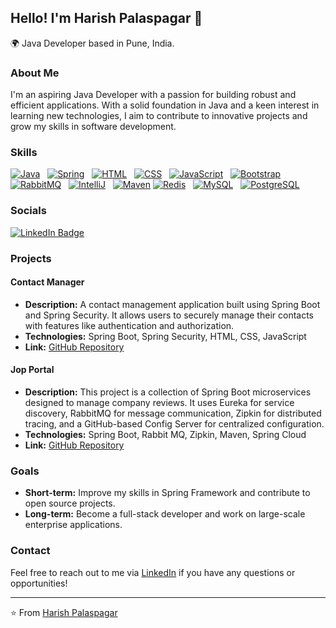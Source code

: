 ## Hello! I'm Harish Palaspagar 🚀

🌍 Java Developer based in Pune, India.

### About Me

I'm an aspiring Java Developer with a passion for building robust and efficient applications. With a solid foundation in Java and a keen interest in learning new technologies, I aim to contribute to innovative projects and grow my skills in software development.

### Skills

[![Java](https://skillicons.dev/icons?i=java)](https://skillicons.dev) &nbsp; 
[![Spring](https://skillicons.dev/icons?i=spring)](https://skillicons.dev) &nbsp; 
[![HTML](https://skillicons.dev/icons?i=html)](https://skillicons.dev) &nbsp; 
[![CSS](https://skillicons.dev/icons?i=css)](https://skillicons.dev) &nbsp; 
[![JavaScript](https://skillicons.dev/icons?i=js)](https://skillicons.dev) &nbsp; 
[![Bootstrap](https://skillicons.dev/icons?i=bootstrap)](https://skillicons.dev)
[![RabbitMQ](https://skillicons.dev/icons?i=rabbitmq)](https://skillicons.dev) &nbsp;
[![IntelliJ](https://skillicons.dev/icons?i=idea)](https://skillicons.dev) &nbsp;
[![Maven](https://skillicons.dev/icons?i=maven)](https://skillicons.dev)
[![Redis](https://skillicons.dev/icons?i=redis)](https://skillicons.dev) &nbsp; 
[![MySQL](https://skillicons.dev/icons?i=mysql)](https://skillicons.dev) &nbsp; 
[![PostgreSQL](https://skillicons.dev/icons?i=postgres)](https://skillicons.dev)


### Socials

[![LinkedIn Badge](https://img.shields.io/badge/LinkedIn-blue?style=for-the-badge&logo=linkedin&logoColor=white)](https://www.linkedin.com/in/harish-palaspagar/)

### Projects

#### Contact Manager
- **Description:** A contact management application built using Spring Boot and Spring Security. It allows users to securely manage their contacts with features like authentication and authorization.
- **Technologies:** Spring Boot, Spring Security, HTML, CSS, JavaScript
- **Link:** [GitHub Repository](https://github.com/Harish-Palaspagar/contact-manager)

#### Jop Portal
- **Description:** This project is a collection of Spring Boot microservices designed to manage company reviews. It uses Eureka for service discovery, RabbitMQ for message communication, Zipkin for distributed tracing, and a GitHub-based Config Server for centralized configuration.
- **Technologies:** Spring Boot, Rabbit MQ, Zipkin, Maven, Spring Cloud
- **Link:** [GitHub Repository](https://github.com/Harish-Palaspagar/job-portal-microservices)

### Goals

- **Short-term:** Improve my skills in Spring Framework and contribute to open source projects.
- **Long-term:** Become a full-stack developer and work on large-scale enterprise applications.

### Contact

Feel free to reach out to me via [LinkedIn](https://www.linkedin.com/in/harish-palaspagar/) if you have any questions or opportunities!

---

⭐️ From [Harish Palaspagar](https://github.com/Harish-Palaspagar)
